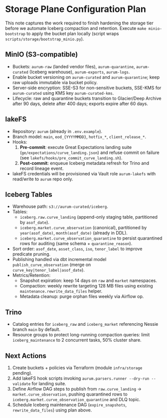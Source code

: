 # Storage Plane Configuration Plan

This note captures the work required to finish hardening the storage tier before we automate Iceberg compaction and retention. Execute `make minio-bootstrap` to apply the bucket plan locally (script wraps `scripts/storage/bootstrap_minio.py`).

## MinIO (S3-compatible)
- Buckets: `aurum-raw` (landed vendor files), `aurum-quarantine`, `aurum-curated` (Iceberg warehouse), `aurum-exports`, `aurum-logs`.
- Enable bucket versioning on `aurum-curated` and `aurum-quarantine`; keep raw uploads immutable via bucket policy.
- Server-side encryption: SSE-S3 for non-sensitive buckets, SSE-KMS for `aurum-curated` using KMS key `aurum-curated-kms`.
- Lifecycle: raw and quarantine buckets transition to Glacier/Deep Archive after 90 days, delete after 400 days; exports expire after 60 days.

## lakeFS
- Repository: `aurum` (already in `.env.example`).
- Branch model: `main`, `eod_{YYYYMMDD}`, `hotfix_*`, `client_release_*`.
- Hooks:
  1. **Pre-commit**: execute Great Expectations landing suite (`ge/expectations/curve_landing.json`) and refuse commit on failure (see `lakefs/hooks/pre_commit_curve_landing.sh`).
  2. **Post-commit**: enqueue Iceberg metadata refresh for Trino and record lineage event.
- lakeFS credentials will be provisioned via Vault role `aurum-lakefs` with read/write to `aurum` repo only.

## Iceberg Tables
- Warehouse path: `s3://aurum-curated/iceberg`.
- Tables:
  - `iceberg.raw.curve_landing` (append-only staging table, partitioned by `asof_date`).
  - `iceberg.market.curve_observation` (canonical), partitioned by `year(asof_date)`, `month(asof_date)` (already in DDL).
  - `iceberg.market.curve_observation_quarantine` to persist quarantined rows for auditing (same schema + `quarantine_reason`).
- Sort order: `asof_date`, `asset_class`, `iso`, `tenor_label` to improve predicate pruning.
- Publishing handled via dbt incremental model `publish_curve_observation` (merge on `curve_key|tenor_label|asof_date`).
- Metrics/Retention:
  - Snapshot expiration: keep 14 days on `raw` and `market` namespaces.
  - Compaction: weekly rewrite targeting 128 MB files using existing `maintenance.rewrite_data_files` helper.
  - Metadata cleanup: purge orphan files weekly via Airflow op.

## Trino
- Catalog entries for `iceberg_raw` and `iceberg_market` referencing Nessie branch `main` by default.
- Resource groups to protect long-running compaction queries: limit `iceberg_maintenance` to 2 concurrent tasks, 50% cluster share.

## Next Actions
1. Create buckets + policies via Terraform (module `infra/storage` pending).
2. Add lakeFS hook scripts invoking `aurum.parsers.runner --dry-run --validate` for landing suite.
3. Define Airflow DAG steps to publish from `raw.curve_landing` → `market.curve_observation`, pushing quarantined rows to `iceberg.market.curve_observation_quarantine` and DLQ topic.
4. Schedule Iceberg maintenance DAG (`expire_snapshots`, `rewrite_data_files`) using plan above.
